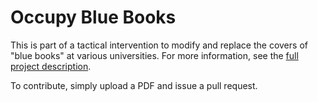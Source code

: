 # Occupy Blue Books

This is part of a tactical intervention to modify and replace the covers of "blue books" at various universities. For more information, see the [full project description](http://portfolio.jessefulton.com/Blue-Books/).

To contribute, simply upload a PDF and issue a pull request.